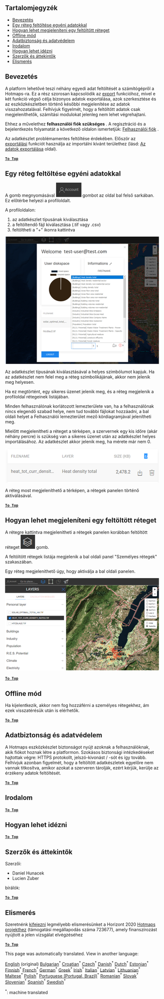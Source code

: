 <h2> Tartalomjegyzék </h2><ul><li> <a href="#Introduction">Bevezetés</a> </li><li> <a href="#How-to-upload-a-layer-with-custom-data">Egy réteg feltöltése egyéni adatokkal</a> </li><li> <a href="#How-to-display-an-uploaded-layer">Hogyan lehet megjeleníteni egy feltöltött réteget</a> </li><li> <a href="#Offline-mode">Offline mód</a> </li><li> <a href="#Data-security-and-privacy">Adatbiztonság és adatvédelem</a> </li><li> <a href="#References">Irodalom</a> </li><li> <a href="#How-to-cite">Hogyan lehet idézni</a> </li><li> <a href="#Authors-and-reviewers">Szerzők és áttekintők</a> </li><li> <a href="#Acknowledgement">Elismerés</a> </li></ul><h2> Bevezetés </h2><p> A platform lehetővé teszi néhány egyedi adat feltöltését a számítógépről a Hotmaps-ra. Ez a rész szorosan kapcsolódik az <a href="Data-export-functionalities">export</a> funkcióhoz, mivel e két funkció végső célja bizonyos adatok exportálása, azok szerkesztése és az eszközkészletben történő későbbi megjelenítése az adatok visszahozatalával. Felhívjuk figyelmét, hogy a feltöltött adatok csak megjeleníthetők, számítási modulokat jelenleg nem lehet végrehajtani. </p><p> Ehhez a művelethez <strong>felhasználói fiók szükséges</strong> . A regisztráció és a bejelentkezés folyamatát a következő oldalon ismertetjük: <a href="Introduction-to-user-interface#Connect">Felhasználói fiók</a> . </p><p> Az adatkészlet problémamentes feltöltése érdekében. Először az <a href="Data-export-functionalities">exportálási</a> funkciót használja az importálni kívánt területhez (lásd: <a href="Data-export-functionalities">Az adatok exportálása</a> oldal). </p><p><ins> <code><strong><a href="#table-of-contents">To Top</a></strong></code> </ins> </p><h2> Egy réteg feltöltése egyéni adatokkal </h2><p> A gomb megnyomásával <img alt="fiók gombra" src="images/account-btn.png"/> gombot az oldal bal felső sarkában. Ez előtérbe helyezi a profiloldalt. </p><p> A profiloldalon: </p><ol><li> az adatkészlet típusának kiválasztása </li><li> a feltöltendő fájl kiválasztása (.tif vagy .csv) </li><li> feltöltheti a &quot;+&quot; ikonra kattintva </li></ol><p><img alt="profiloldal feltöltése" src="images/profile-upload.png"/></p><p> Az adatkészlet típusának kiválasztásával a helyes szimbólumot kapjuk. Ha az adatkészlet nem felel meg a réteg szimbolikájának, akkor nem jelenik meg helyesen. </p><p> Ha ez megtörtént, egy sikeres üzenet jelenik meg, és a réteg megjelenik a profiloldal rétegeinek listájában. </p><p> Minden felhasználónak korlátozott lemezterülete van, ha a felhasználónak nincs elegendő szabad helye, nem tud további fájlokat hozzáadni, a bal oldali helyet a Felhasználói lemezterület mező kördiagramjával jelenítheti meg. </p><p> Mielőtt megjelenítheti a réteget a térképen, a szervernek egy kis időre (akár néhány percre) is szükség van a sikeres üzenet után az adatkészlet helyes importálásához. Az adatkészlet akkor jelenik meg, ha mérete már nem 0. </p><p><img alt="upload_complete" src="images/upload_complete.png"/></p><p> A réteg most megjeleníthető a térképen, a rétegek panelen történő aktiválásával. </p><p><ins> <code><strong><a href="#table-of-contents">To Top</a></strong></code> </ins> </p><h2> Hogyan lehet megjeleníteni egy feltöltött réteget </h2><p> A rétegre kattintva megjelenítheti a rétegek panelen korábban feltöltött réteget <img alt="rétegek gombra" src="images/layers-btn.png"/> gomb. </p><p> A feltöltött rétegek listája megjelenik a bal oldali panel &quot;Személyes rétegek&quot; szakaszában. </p><p> Egy réteg megjeleníthető úgy, hogy aktiválja a bal oldali panelen. </p><p><img alt="feltöltési képernyő réteg" src="images/upload-layers.png"/></p><p><ins> <code><strong><a href="#table-of-contents">To Top</a></strong></code> </ins> </p><h2> Offline mód </h2><p> Ha kijelentkezik, akkor nem fog hozzáférni a személyes rétegekhez, ám ezek visszatérésük után is elérhetők. </p><p><ins> <code><strong><a href="#table-of-contents">To Top</a></strong></code> </ins> </p><h2> Adatbiztonság és adatvédelem </h2><p> A Hotmaps eszközkészlet biztonságot nyújt azoknak a felhasználóknak, akik fiókot hoznak létre a platformon. Szokásos biztonsági intézkedéseket hajtottak végre: HTTPS protokollt, jelszó-kivonást / -sót és így tovább. Felhívjuk azonban figyelmét, hogy a feltöltött adatkészletek egyelőre nem vannak titkosítva, amikor azokat a szerveren tárolják, ezért kérjük, kerülje az érzékeny adatok feltöltését. </p><p><ins> <code><strong><a href="#table-of-contents">To Top</a></strong></code> </ins> </p><h2> Irodalom </h2><p><ins> <code><strong><a href="#table-of-contents">To Top</a></strong></code> </ins> </p><h2> Hogyan lehet idézni </h2><p><ins> <code><strong><a href="#table-of-contents">To Top</a></strong></code> </ins> </p><h2> Szerzők és áttekintők </h2><p> Szerzői: </p><ul><li> Daniel Hunacek </li><li> Lucien Zuber </li></ul><p> bírálók: </p><p><ins> <code><strong><a href="#table-of-contents">To Top</a></strong></code> </ins> </p><h2> Elismerés </h2><p> Szeretnénk <a href="https://www.hotmaps-project.eu">kifejezni</a> legmélyebb elismerésünket a Horizont 2020 <a href="https://www.hotmaps-project.eu">Hotmaps projekthez</a> (támogatási megállapodás száma 723677), amely finanszírozást nyújtott a jelen vizsgálat elvégzéséhez </p><p><ins> <code><strong><a href="#table-of-contents">To Top</a></strong></code> </ins> </p>

This page was automatically translated. View in another language:

[English](en-Data-upload-functionalities) (original) [Bulgarian](bg-Data-upload-functionalities)<sup>\*</sup> [Croatian](hr-Data-upload-functionalities)<sup>\*</sup> [Czech](cs-Data-upload-functionalities)<sup>\*</sup> [Danish](da-Data-upload-functionalities)<sup>\*</sup> [Dutch](nl-Data-upload-functionalities)<sup>\*</sup> [Estonian](et-Data-upload-functionalities)<sup>\*</sup> [Finnish](fi-Data-upload-functionalities)<sup>\*</sup> [French](fr-Data-upload-functionalities)<sup>\*</sup> [German](de-Data-upload-functionalities)<sup>\*</sup> [Greek](el-Data-upload-functionalities)<sup>\*</sup>  [Irish](ga-Data-upload-functionalities)<sup>\*</sup> [Italian](it-Data-upload-functionalities)<sup>\*</sup> [Latvian](lv-Data-upload-functionalities)<sup>\*</sup> [Lithuanian](lt-Data-upload-functionalities)<sup>\*</sup> [Maltese](mt-Data-upload-functionalities)<sup>\*</sup> [Polish](pl-Data-upload-functionalities)<sup>\*</sup> [Portuguese (Portugal, Brazil)](pt-Data-upload-functionalities)<sup>\*</sup> [Romanian](ro-Data-upload-functionalities)<sup>\*</sup> [Slovak](sk-Data-upload-functionalities)<sup>\*</sup> [Slovenian](sl-Data-upload-functionalities)<sup>\*</sup> [Spanish](es-Data-upload-functionalities)<sup>\*</sup> [Swedish](sv-Data-upload-functionalities)<sup>\*</sup> 

<sup>\*</sup>: machine translated
